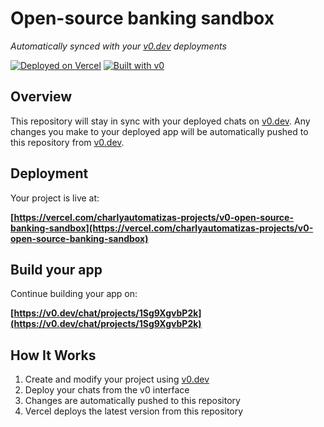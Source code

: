 # Open-source banking sandbox

*Automatically synced with your [v0.dev](https://v0.dev) deployments*

[![Deployed on Vercel](https://img.shields.io/badge/Deployed%20on-Vercel-black?style=for-the-badge&logo=vercel)](https://vercel.com/charlyautomatizas-projects/v0-open-source-banking-sandbox)
[![Built with v0](https://img.shields.io/badge/Built%20with-v0.dev-black?style=for-the-badge)](https://v0.dev/chat/projects/1Sg9XgvbP2k)

## Overview

This repository will stay in sync with your deployed chats on [v0.dev](https://v0.dev).
Any changes you make to your deployed app will be automatically pushed to this repository from [v0.dev](https://v0.dev).

## Deployment

Your project is live at:

**[https://vercel.com/charlyautomatizas-projects/v0-open-source-banking-sandbox](https://vercel.com/charlyautomatizas-projects/v0-open-source-banking-sandbox)**

## Build your app

Continue building your app on:

**[https://v0.dev/chat/projects/1Sg9XgvbP2k](https://v0.dev/chat/projects/1Sg9XgvbP2k)**

## How It Works

1. Create and modify your project using [v0.dev](https://v0.dev)
2. Deploy your chats from the v0 interface
3. Changes are automatically pushed to this repository
4. Vercel deploys the latest version from this repository